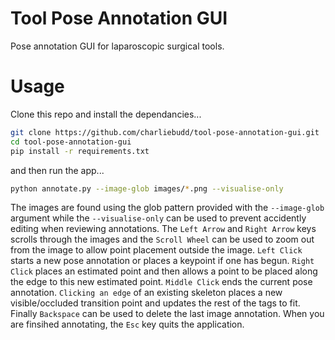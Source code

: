 # Tool Pose Annotation GUI
Pose annotation GUI for laparoscopic surgical tools.

# Usage
Clone this repo and install the dependancies...
```bash
git clone https://github.com/charliebudd/tool-pose-annotation-gui.git
cd tool-pose-annotation-gui
pip install -r requirements.txt
```
and then run the app...
```bash
python annotate.py --image-glob images/*.png --visualise-only
```

The images are found using the glob pattern provided with the `--image-glob` argument while the `--visualise-only` can be used to prevent accidently editing when reviewing annotations. The `Left Arrow` and `Right Arrow` keys scrolls through the images and the `Scroll Wheel` can be used to zoom out from the image to allow point placement outside the image. `Left Click` starts a new pose annotation or places a keypoint if one has begun. `Right Click` places an estimated point and then allows a point to be placed along the edge to this new estimated point. `Middle Click` ends the current pose annotation. `Clicking an edge` of an existing skeleton places a new visible/occluded transition point and updates the rest of the tags to fit. Finally `Backspace` can be used to delete the last image annotation. When you are finsihed annotating, the `Esc` key quits the application.
